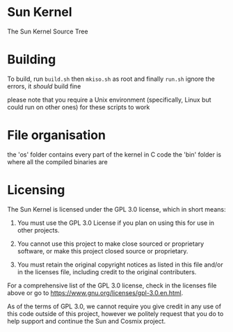 # Sun Kernel
The Sun Kernel Source Tree

# Building
To build, run `build.sh` then `mkiso.sh` as root and finally `run.sh`
ignore the errors, it *should* build fine

please note that you require a Unix environment (specifically, Linux but could run on other ones) for these scripts to work

# File organisation
the 'os' folder contains every part of the kernel in C code
the 'bin' folder is where all the compiled binaries are

# Licensing
The Sun Kernel is licensed under the GPL 3.0 license, which in short means:
1. You must use the GPL 3.0 License if you plan on using this for use in other projects.

2. You cannot use this project to make close sourced or proprietary software, or make this project closed source or proprietary.

3. You must retain the original copyright notices as listed in this file and/or in the licenses file, including credit to the original contributers.

For a comprehensive list of the GPL 3.0 license, check in the licenses file above or go to https://www.gnu.org/licenses/gpl-3.0.en.html.

As of the terms of GPL 3.0, we cannot require you give credit in any use of this code outside of this project, however we politely request that you do to help support and continue the Sun and Cosmix project.
